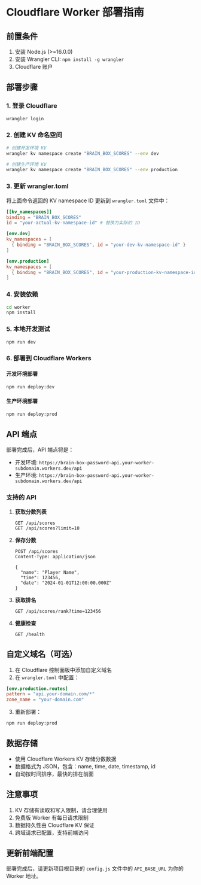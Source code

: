 # Cloudflare Worker 部署指南

## 前置条件

1. 安装 Node.js (>=16.0.0)
2. 安装 Wrangler CLI: `npm install -g wrangler`
3. Cloudflare 账户

## 部署步骤

### 1. 登录 Cloudflare
```bash
wrangler login
```

### 2. 创建 KV 命名空间
```bash
# 创建开发环境 KV
wrangler kv namespace create "BRAIN_BOX_SCORES" --env dev

# 创建生产环境 KV
wrangler kv namespace create "BRAIN_BOX_SCORES" --env production
```

### 3. 更新 wrangler.toml
将上面命令返回的 KV namespace ID 更新到 `wrangler.toml` 文件中：

```toml
[[kv_namespaces]]
binding = "BRAIN_BOX_SCORES"
id = "your-actual-kv-namespace-id" # 替换为实际的 ID

[env.dev]
kv_namespaces = [
  { binding = "BRAIN_BOX_SCORES", id = "your-dev-kv-namespace-id" }
]

[env.production]
kv_namespaces = [
  { binding = "BRAIN_BOX_SCORES", id = "your-production-kv-namespace-id" }
]
```

### 4. 安装依赖
```bash
cd worker
npm install
```

### 5. 本地开发测试
```bash
npm run dev
```

### 6. 部署到 Cloudflare Workers

#### 开发环境部署
```bash
npm run deploy:dev
```

#### 生产环境部署
```bash
npm run deploy:prod
```

## API 端点

部署完成后，API 端点将是：
- 开发环境: `https://brain-box-password-api.your-worker-subdomain.workers.dev/api`
- 生产环境: `https://brain-box-password-api.your-worker-subdomain.workers.dev/api`

### 支持的 API

1. **获取分数列表**
   ```
   GET /api/scores
   GET /api/scores?limit=10
   ```

2. **保存分数**
   ```
   POST /api/scores
   Content-Type: application/json

   {
     "name": "Player Name",
     "time": 123456,
     "date": "2024-01-01T12:00:00.000Z"
   }
   ```

3. **获取排名**
   ```
   GET /api/scores/rank?time=123456
   ```

4. **健康检查**
   ```
   GET /health
   ```

## 自定义域名（可选）

1. 在 Cloudflare 控制面板中添加自定义域名
2. 在 `wrangler.toml` 中配置：

```toml
[env.production.routes]
pattern = "api.your-domain.com/*"
zone_name = "your-domain.com"
```

3. 重新部署：
```bash
npm run deploy:prod
```

## 数据存储

- 使用 Cloudflare Workers KV 存储分数数据
- 数据格式为 JSON，包含：name, time, date, timestamp, id
- 自动按时间排序，最快的排在前面

## 注意事项

1. KV 存储有读取和写入限制，请合理使用
2. 免费版 Worker 有每日请求限制
3. 数据持久性由 Cloudflare KV 保证
4. 跨域请求已配置，支持前端访问

## 更新前端配置

部署完成后，请更新项目根目录的 `config.js` 文件中的 `API_BASE_URL` 为你的 Worker 地址。